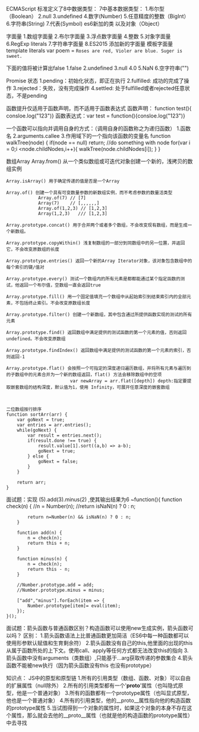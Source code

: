 ECMAScript 标准定义了8中数据类型：
	7中基本数据类型：
		1.布尔型（Boolean）
		2.null
		3.undefined
		4.数字(Number)
		5.任意精度的整数（BigInt）
		6.字符串(String)
		7.代表(Symbol) es6新加的类
	以及对象（Object）

字面量
	1.数组字面量
	2.布尔字面量
	3.浮点数字面量
	4.整数 
	5.对象字面量
	6.RegExp literals
	7.字符串字面量
	8.ES2015 添加新的字面量 模板字面量 template literals 
		var poem = 
		`Roses are red,
		Violer are blue.
		Suger is sweet.`
		
下面的值将被计算出false
	1.false
	2.undefined
	3.null
	4.0
	5.NaN
	6.空字符串("")
	
Promise 状态
	1.pending：初始化状态，即正在执行
	2.fulfilled: 成功的完成了操作
	3.rejected：失败，没有完成操作
	4.settled: 处于fulfilled或者rejected任意状态，不是pending
	
函数提升仅适用于函数声明，而不适用于函数表达式
	函数声明： function test(){ consloe.log("123")}
	函数表达式：var test = function(){consloe.log("123")}
	
一个函数可以指向并调用自身的方式：（调用自身的函数称之为递归函数）
	1.函数名
	2.arguments.callee
	3.作用域下的一个指向该函数的变量名
	function walkTree(node) {
		if(node == null) return;
		//do something with node
		for(var i = 0;i <node.childNodes,i++){
			walkTree(node.childNodes[i]);
		}
	}
	
数组Array
	Array.from() 从一个类似数组或可迭代对象创建一个新的，浅拷贝的数组实例
	
	Array.isArray() 用于确定传递的值是否是一个Array
	
	Array.of() 创建一个具有可变数量参数的新数组实例，而不考虑参数的数量活类型 
				Array.of(7) // [7]  
				Array(7)    // [,,,,,,]
				Array.of(1,2,3) // [1,2,3]
				Array(1,2,3)   /// [1,2,3]
				
	Array.prototype.concat() 用于合并两个或者多个数组，不会改变现有数组，而是生成一个新数组。
	
	Array.prototype.copyWithin() 浅复制数组的一部分到同数组中的另一位置，并返回它，不会改变原数组的长度
	
	Array.prototype.entries() 返回一个新的Array Iterator对象，该对象包含数组中的每个索引的键/值对
	
	Array.prototype.every() 测试一个数组内的所有元素是都都能通过某个指定函数的测试，他返回一个布尔值，空数组一直会返回true
	
	Array.prototype.fill() 用一个固定值填充一个数组中从起始索引到结束索引内的全部元素，不包括终止索引。不会改变原数组长度
	
	Array.prototype.filter() 创建一个新数组，其中包含通过所提供函数实现的测试的所有元素
	
	Array.prototype.find() 返回数组中满足提供的测试函数的第一个元素的值，否则返回undefined。不会改变原数组
	
	Array.prototype.findIndex() 返回数组中满足提供的测试函数的第一个元素的索引，否则返回-1
	
	Array.prototype.flat() 会按照一个可指定的深度递归遍历数组，并将所有元素与遍历到的子数组中的元素合并为一个新的数组返回，flat() 方法会移除数组中的空项
							var newArray = arr.flat([depth]) depth:指定要提取嵌套数组的结构深度，默认值为1，使用 Infinity，可展开任意深度的嵌套数组
	
	
	
	二位数组按行排序
	function sortArr(arr) {
		var goNext = true;
		var entries = arr.entries();
		while(goNext) {
			var result = entries.next();
			if(result.done !== true) {
				result.value[1].sort((a,b) => a-b);
				goNext = true;
			} else {
				goNext = false;
			}
		}
		
		return arr;
	}

面试题：实现 (5).add(3).minus(2) ,使其输出结果为6
	~function(){
		function check(n) {
			//n = Number(n);
			//return isNaN(n) ? 0 : n;
			
			return n=Number(n) && isNaN(n) ? 0 : n;
		}

		function add(n) {
			n = check(n);
			return this + n;
		}
		
		function minus(n) {
			n = check(n);
			return this - n;
		}
		
		//Number.prototype.add = add;
		//Number.prototype.minus = minus;
		
		["add","minus"].forEach(item => {
			Number.prototype[item]= eval(item);
		});
	}();
	
面试题：箭头函数与普通函数区别？构造函数可以使用new生成实例，箭头函数可以吗？
区别：
	1.箭头函数语法上比普通函数更加简洁（ES6中每一种函数都可以使用形参默认赋值和生育剩余符）
	2.箭头函数没有自己的this,他里面的出现的this从属于函数所处的上下文。使用call、apply等任何方式都无法改变this的指向
	3.箭头函数中没有arguments（类数组）,只能基于...arg获取传递的参数集合
	4.箭头函数不能被new执行（因为箭头函数没有this 也没有prototype）
	
	
	
知识点：
JS中的原型和原型链
	1.所有的引用类型（数组、函数、对象）可以自由的扩展属性（null除外）
	2.所有的引用类型都有一个'__proto__'属性（也叫隐式原型，他是一个普通对象）
	3.所有的函数都有一个prototype属性（也叫显式原型，他也是一个普通对象）
	4.所有的引用类型，他的__proto__属性指向他的构造函数的prototype属性
	5.当试图得到一个对象的属性时，如果这个对象的本身不存在这个属性，那么就会去他的__proto__属性（也就是他的构造函数的prototype属性）中去寻找
	
	
